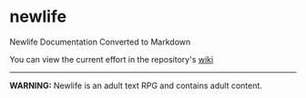 # newlife
Newlife Documentation Converted to Markdown

You can view the current effort in the repository's [wiki](https://github.com/LeeThompson/newlife/wiki)


----
**WARNING:** Newlife is an adult text RPG and contains adult content.
